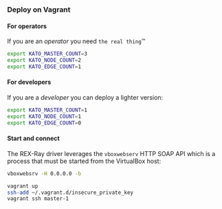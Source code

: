 ### Deploy on Vagrant

#### For operators
If you are an *operator* you need `the real thing`&trade;
```bash
export KATO_MASTER_COUNT=3
export KATO_NODE_COUNT=2
export KATO_EDGE_COUNT=1
```

#### For developers
If you are a *developer* you can deploy a lighter version:
```bash
export KATO_MASTER_COUNT=1
export KATO_NODE_COUNT=1
export KATO_EDGE_COUNT=0
```

#### Start and connect
The REX-Ray driver leverages the `vboxwebserv` HTTP SOAP API which is a process that must be started from the VirtualBox host:
```bash
vboxwebsrv -H 0.0.0.0 -b
```

```bash
vagrant up
ssh-add ~/.vagrant.d/insecure_private_key
vagrant ssh master-1
```
